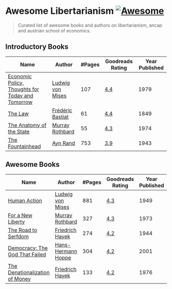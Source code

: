 # Awesome Libertarianism [![Awesome](https://cdn.rawgit.com/sindresorhus/awesome/d7305f38d29fed78fa85652e3a63e154dd8e8829/media/badge.svg)](https://github.com/sindresorhus/awesome)

> Curated list of awesome books and authors on libertarianism, ancap and austrian school of economics.

## Introductory Books
| Name | Author | #Pages | Goodreads Rating | Year Published |  
|------|--------|---------|------------------|----------------|
|[Economic Policy, Thoughts for Today and Tomorrow](https://mises.org/library/economic-policy-thoughts-today-and-tomorrow)|[Ludwig von Mises](https://en.wikipedia.org/wiki/Ludwig_von_Mises)|107|[4.4](https://www.goodreads.com/book/show/1822167.Economic_Policy)|1979|
|[The Law](https://mises.org/library/law)|[Frédéric Bastiat](https://en.wikipedia.org/wiki/Fr%C3%A9d%C3%A9ric_Bastiat)|61|[4.4](https://www.goodreads.com/book/show/1609224.The_Law)|1849|
|[The Anatomy of the State](https://mises.org/library/anatomy-state)|[Murray Rothbard](https://en.wikipedia.org/wiki/Murray_Rothbard)|55|[4.3](https://www.goodreads.com/book/show/6613404-anatomy-of-the-state)|1974|
|[The Fountainhead](https://en.wikipedia.org/wiki/The_Fountainhead)|[Ayn Rand](https://en.wikipedia.org/wiki/Ayn_Rand)|753|[3.9](https://www.goodreads.com/book/show/2122.The_Fountainhead)|1943|

## Awesome Books
| Name | Author | #Pages | Goodreads Rating | Year Published |  
|------|--------|---------|------------------|----------------|
|[Human Action](https://mises.org/library/human-action-0)|[Ludwig von Mises](https://en.wikipedia.org/wiki/Ludwig_von_Mises)|881|[4.3](https://www.goodreads.com/book/show/81912.Human_Action)|1949|
|[For a New Liberty](https://mises.org/library/new-liberty-libertarian-manifesto)|[Murray Rothbard](https://en.wikipedia.org/wiki/Murray_Rothbard)|327|[4.3](https://www.goodreads.com/book/show/1268994.For_a_New_Liberty)|1973|
|[The Road to Serfdom](https://mises.org/library/road-serfdom-0)|[Friedrich Hayek](https://en.wikipedia.org/wiki/Friedrich_Hayek)|274|[4.2](https://www.goodreads.com/book/show/299215.The_Road_to_Serfdom)|1944|
|[Democracy: The God That Failed](https://mises.org/library/democracy-god-failed-1)|[Hans-Hermann Hoppe](https://en.wikipedia.org/wiki/Hans-Hermann_Hoppe)|304|[4.2](https://www.goodreads.com/book/show/980031.Democracy)|2001|
|[The Denationalization of Money](https://mises.org/library/denationalisation-money-argument-refined)|[Friedrich Hayek](https://en.wikipedia.org/wiki/Friedrich_Hayek)|133|[4.2](https://www.goodreads.com/book/show/2833576-denationalisation-of-money)|1976|
